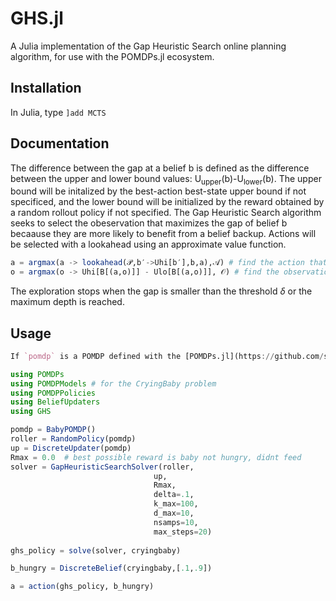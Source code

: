# GHS.jl
A Julia implementation of the Gap Heuristic Search online planning algorithm, for use with the POMDPs.jl ecosystem. 

## Installation
In Julia, type `]add MCTS`

## Documentation
The difference between the gap at a belief b is defined as the difference between the upper and lower bound values: U<sub>upper</sub>(b)-U<sub>lower</sub>(b).
The upper bound will be initalized by the best-action best-state upper bound if not specificed, and the lower bound will be initialized by the reward obtained by a random rollout policy if not specified.
The Gap Heuristic Search algorithm seeks to select the obeservation that maximizes the gap of belief b becaause they are more likely to benefit from a belief backup.
Actions will be selected with a lookahead using an approximate value function.
```julia
a = argmax(a -> lookahead(𝒫,b′->Uhi[b′],b,a),𝒜) # find the action that maximizes the lookahead function
o = argmax(o -> Uhi[B[(a,o)]] - Ulo[B[(a,o)]], 𝒪) # find the observation that maximizes the gap between the upper and lower bound
```
The exploration stops when the gap is smaller than the threshold $\delta$ or the maximum depth
is reached. 
## Usage
```julia
If `pomdp` is a POMDP defined with the [POMDPs.jl](https://github.com/sisl/POMDPs.jl) interface, the GHS solver can be used to find an optimized action, `a`, for the POMDP in belief state `b` as follows:

using POMDPs
using POMDPModels # for the CryingBaby problem
using POMDPPolicies
using BeliefUpdaters
using GHS

pomdp = BabyPOMDP()
roller = RandomPolicy(pomdp)
up = DiscreteUpdater(pomdp)
Rmax = 0.0  # best possible reward is baby not hungry, didnt feed
solver = GapHeuristicSearchSolver(roller,
                                up,
                                Rmax,
                                delta=.1,
                                k_max=100,
                                d_max=10,
                                nsamps=10,
                                max_steps=20)
                                
ghs_policy = solve(solver, cryingbaby)

b_hungry = DiscreteBelief(cryingbaby,[.1,.9])

a = action(ghs_policy, b_hungry)
```
